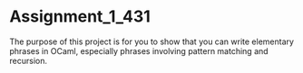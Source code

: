 # Assignment_1_431
The purpose of this project is for you to show that you can write elementary phrases in OCaml, especially phrases involving pattern matching and recursion.
